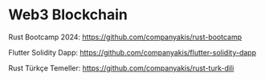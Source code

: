 # Web3 Blockchain

Rust Bootcamp 2024:
https://github.com/companyakis/rust-bootcamp

Flutter Solidity Dapp:
https://github.com/companyakis/flutter-solidity-dapp

Rust Türkçe Temeller:
https://github.com/companyakis/rust-turk-dili


